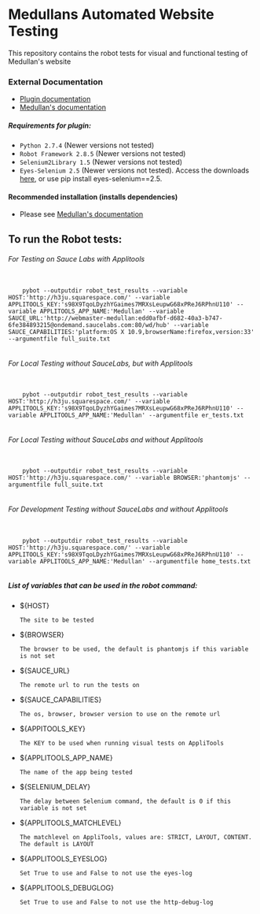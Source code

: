 Medullans Automated Website Testing
===========================

This repository contains the robot tests for visual and functional testing of Medullan's website

###    External Documentation
- [Plugin documentation](https://github.com/NaviNet/Robot-AppEyes)
- [Medullan's documentation](https://medullan.atlassian.net/wiki/display/QA/How+to+setup+Ubuntu+box+for+Robot+AppEyes+testing)


#####  Requirements for plugin:
- ``Python 2.7.4`` (Newer versions not tested)
- ``Robot Framework 2.8.5`` (Newer versions not tested)
- ``Selenium2Library 1.5`` (Newer versions not tested)
- ``Eyes-Selenium 2.5`` (Newer versions not tested). Access the downloads [here](https://pypi.python.org/pypi/eyes-selenium/2.5), or use pip install eyes-selenium==2.5.


####    Recommended installation (installs dependencies)
- Please see [Medullan's documentation](https://medullan.atlassian.net/wiki/display/QA/How+to+setup+Ubuntu+box+for+Robot+AppEyes+testing)


##  To run the Robot tests:

######  For Testing on Sauce Labs with Applitools
<pre>
  <code>
    pybot --outputdir robot_test_results --variable HOST:'http://h3ju.squarespace.com/' --variable APPLITOOLS_KEY:'s98X9TqoLDyzhYGaimes7MRXsLeupwG68xPReJ6RPhnU110' --variable APPLITOOLS_APP_NAME:'Medullan' --variable SAUCE_URL:'http://webmaster-medullan:edd0afbf-d682-40a3-b747-6fe384893215@ondemand.saucelabs.com:80/wd/hub' --variable SAUCE_CAPABILITIES:'platform:OS X 10.9,browserName:firefox,version:33' --argumentfile full_suite.txt
  </code>
</pre>

######  For Local Testing without SauceLabs, but with Applitools
<pre>
  <code>
    pybot --outputdir robot_test_results --variable HOST:'http://h3ju.squarespace.com/' --variable APPLITOOLS_KEY:'s98X9TqoLDyzhYGaimes7MRXsLeupwG68xPReJ6RPhnU110' --variable APPLITOOLS_APP_NAME:'Medullan' --argumentfile er_tests.txt
  </code>
</pre>

######  For Local Testing without SauceLabs and without Applitools
<pre>
  <code>
    pybot --outputdir robot_test_results --variable HOST:'http://h3ju.squarespace.com/' --variable BROWSER:'phantomjs' --argumentfile full_suite.txt
  </code>
</pre>

######  For Development Testing without SauceLabs and without Applitools
<pre>
  <code>
    pybot --outputdir robot_test_results --variable HOST:'http://h3ju.squarespace.com/' --variable APPLITOOLS_KEY:'s98X9TqoLDyzhYGaimes7MRXsLeupwG68xPReJ6RPhnU110' --variable APPLITOOLS_APP_NAME:'Medullan' --argumentfile home_tests.txt
  </code>
</pre>

#####    List of variables that can be used in the robot command:
- ${HOST} <p>`The site to be tested`
- ${BROWSER}  <p>`The browser to be used, the default is phantomjs if this variable is not set`
- ${SAUCE_URL}  <p>`The remote url to run the tests on`
- ${SAUCE_CAPABILITIES}  <p>`The os, browser, browser version to use on the remote url`
- ${APPITOOLS_KEY}  <p>`The KEY to be used when running visual tests on AppliTools`
- ${APPLITOOLS_APP_NAME}  <p>`The name of the app being tested`
- ${SELENIUM_DELAY}  <p>`The delay between Selenium command, the default is 0 if this variable is not set`
- ${APPLITOOLS_MATCHLEVEL}  <p>`The matchlevel on AppliTools, values are: STRICT, LAYOUT, CONTENT. The default is LAYOUT`
- ${APPLITOOLS_EYESLOG}  <p>`Set True to use and False to not use the eyes-log`
- ${APPLITOOLS_DEBUGLOG}  <p>`Set True to use and False to not use the http-debug-log`
